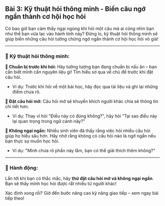## Bài 3: Kỹ thuật hỏi thông minh - Biến câu ngớ ngẩn thành cơ hội học hỏi

Có bao giờ bạn cảm thấy ngại ngùng khi hỏi một câu mà ai cũng nhìn bạn như thể bạn vừa lạc vào hành tinh này? Đừng lo, kỹ thuật hỏi thông minh sẽ giúp biến những câu hỏi tưởng chừng ngớ ngẩn thành cơ hội học hỏi vô giá!

---

### 📌 Kỹ thuật hỏi thông minh:

**🔹 Chuẩn bị trước khi hỏi:**
Hãy tưởng tượng bạn đang chuẩn bị nấu ăn – bạn cần biết mình cần nguyên liệu gì! Tìm hiểu sơ qua về chủ đề trước khi đặt câu hỏi.  
- Ví dụ: Trước khi hỏi về một bài học, hãy đọc qua tài liệu và ghi lại những điểm chưa rõ.  

**🔹 Đặt câu hỏi mở:**
Câu hỏi mở sẽ khuyến khích người khác chia sẻ thông tin chi tiết hơn.  
- Ví dụ: Thay vì hỏi "Điều này có đúng không?", hãy hỏi "Tại sao điều này lại quan trọng trong ngữ cảnh này?"  

**🔹 Không ngại ngần:**
Nhiều sinh viên đã thấy rằng việc hỏi nhiều câu hỏi giúp họ hiểu sâu hơn. Hãy nhớ rằng không có câu hỏi nào là ngớ ngẩn nếu bạn thực sự muốn học hỏi.  
- Ví dụ: "Mình chưa rõ phần này lắm, bạn có thể giải thích thêm không?"  

---

### 🚀 Hành động:

Lần tới khi bạn có thắc mắc, hãy **thử đặt câu hỏi mở và không ngại ngần**. Bạn sẽ thấy mình học hỏi được rất nhiều từ người khác!

Xác định xong rồi? Giờ đến bước nâng cao kỹ năng giao tiếp – xem ngay bài tiếp theo!
